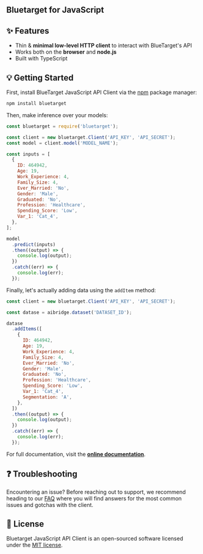 ## Bluetarget for JavaScript

## ✨ Features

- Thin & **minimal low-level HTTP client** to interact with BlueTarget's API
- Works both on the **browser** and **node.js**
- Built with TypeScript

## 💡 Getting Started

First, install BlueTarget JavaScript API Client via the [npm](https://www.npmjs.com/get-npm) package manager:

```bash
npm install bluetarget
```

Then, make inference over your models:

```js
const bluetarget = require('bluetarget');

const client = new bluetarget.Client('API_KEY', 'API_SECRET');
const model = client.model('MODEL_NAME');

const inputs = [
  {
    ID: 464942,
    Age: 19,
    Work_Experience: 4,
    Family_Size: 4,
    Ever_Married: 'No',
    Gender: 'Male',
    Graduated: 'No',
    Profession: 'Healthcare',
    Spending_Score: 'Low',
    Var_1: 'Cat_4',
  },
];

model
  .predict(inputs)
  .then((output) => {
    console.log(output);
  })
  .catch((err) => {
    console.log(err);
  });
```

Finally, let's actually adding data using the `addItem` method:

```js
const client = new bluetarget.Client('API_KEY', 'API_SECRET');

const datase = aibridge.dataset('DATASET_ID');

datase
  .addItems([
    {
      ID: 464942,
      Age: 19,
      Work_Experience: 4,
      Family_Size: 4,
      Ever_Married: 'No',
      Gender: 'Male',
      Graduated: 'No',
      Profession: 'Healthcare',
      Spending_Score: 'Low',
      Var_1: 'Cat_4',
      Segmentation: 'A',
    },
  ])
  .then((output) => {
    console.log(output);
  })
  .catch((err) => {
    console.log(err);
  });
```

For full documentation, visit the **[online documentation](https://docs.bluetarget.ai)**.

## ❓ Troubleshooting

Encountering an issue? Before reaching out to support, we recommend heading to our [FAQ](https://github.com/bluetarget-ai/bluetarget-client-javascript/issues) where you will find answers for the most common issues and gotchas with the client.

## 📄 License

Bluetarget JavaScript API Client is an open-sourced software licensed under the [MIT license](LICENSE.md).
